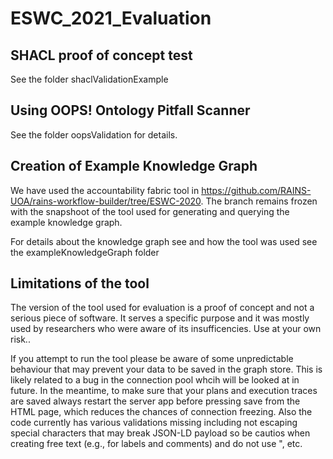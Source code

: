 # ESWC_2021_Evaluation

## SHACL proof of concept test 

See the folder shaclValidationExample

## Using OOPS! Ontology Pitfall Scanner  

See the folder oopsValidation for details.

## Creation of Example Knowledge Graph 

We have used the accountability fabric tool in https://github.com/RAINS-UOA/rains-workflow-builder/tree/ESWC-2020. The branch remains frozen with the snapshoot of the tool used for generating and querying the example knowledge graph. 

For details about the knowledge graph see and how the tool was used see the exampleKnowledgeGraph folder 

## Limitations of the tool

The version of the tool used for evaluation is a proof of concept and not a serious piece of software. It serves a specific purpose and it was mostly used by researchers who were aware of its insufficencies. Use at your own risk..

If you attempt to run the tool please be aware of some unpredictable behaviour that may prevent your data to be saved in the graph store. This is likely related to a bug in the connection pool whcih will be looked at in future. In the meantime, to make sure that your plans and execution traces are saved always restart the server app before pressing save from the HTML page, which reduces the chances of connection freezing. Also the code currently has various validations missing including not escaping special characters that may break JSON-LD payload so be cautios when creating free text (e.g., for labels and comments) and do not use ", etc.   
